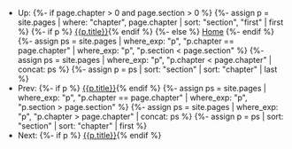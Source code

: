 * Up:
{%- if page.chapter > 0 and page.section > 0 %}
{%- assign p = site.pages | where: "chapter", page.chapter | sort: "section", "first" | first %}
{%- if p %} [{{p.title}}]({{site.baseurl}}{{p.url}}){% endif %}
{%- else %} [Home]({{site.baseurl}})
{%- endif %}
{%- assign ps = site.pages | where_exp: "p", "p.chapter == page.chapter" | where_exp: "p", "p.section < page.section" %}
{%- assign ps = site.pages | where_exp: "p", "p.chapter < page.chapter" | concat: ps %}
{%- assign p = ps | sort: "section" | sort: "chapter" | last %}
* Prev:
{%- if p %} [{{p.title}}]({{site.baseurl}}{{p.url}}){% endif %}
{%- assign ps = site.pages | where_exp: "p", "p.chapter == page.chapter" | where_exp: "p", "p.section > page.section" %}
{%- assign ps = site.pages | where_exp: "p", "p.chapter > page.chapter" | concat: ps %}
{%- assign p = ps | sort: "section" | sort: "chapter" | first %}
* Next:
{%- if p %} [{{p.title}}]({{site.baseurl}}{{p.url}}){% endif %}